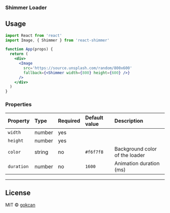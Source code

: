 ### Shimmer Loader

## Usage

```jsx
import React from 'react'
import Image, { Shimmer } from 'react-shimmer'

function App(props) {
  return (
    <div>
      <Image
        src='https://source.unsplash.com/random/800x600'
        fallback={<Shimmer width={800} height={600} />}
      />
    </div>
  )
}
```

### Properties

Property | Type | Required | Default value | Description
:--- | :--- | :--- | :--- | :---
`width`|number|yes||
`height`|number|yes||
`color`|string|no|`#f6f7f8`| Background color of the loader
`duration`|number|no|`1600`| Animation duration (ms)
-----

## License

MIT © [gokcan](https://github.com/gokcan)
